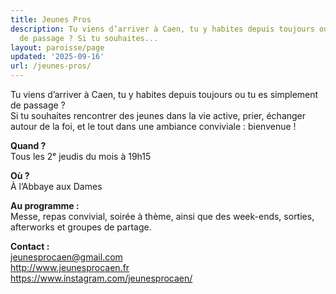 ```yaml
---
title: Jeunes Pros
description: Tu viens d’arriver à Caen, tu y habites depuis toujours ou tu es simplement
  de passage ? Si tu souhaites...
layout: paroisse/page
updated: '2025-09-16'
url: /jeunes-pros/
---
```


Tu viens d’arriver à Caen, tu y habites depuis toujours ou tu es simplement de passage ?  
Si tu souhaites rencontrer des jeunes dans la vie active, prier, échanger autour de la foi, et le tout dans une ambiance conviviale : bienvenue !

**Quand ?**  
Tous les 2ᵉ jeudis du mois à 19h15

**Où ?**  
À l’Abbaye aux Dames

**Au programme :**  
Messe, repas convivial, soirée à thème, ainsi que des week-ends, sorties, afterworks et groupes de partage.

**Contact :**  
jeunesprocaen@gmail.com  
<http://www.jeunesprocaen.fr>  
<https://www.instagram.com/jeunesprocaen/>